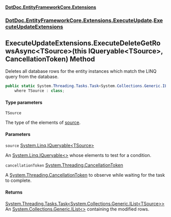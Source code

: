 #### [DotDoc\.EntityFrameworkCore\.Extensions](Home.md 'Home')
### [DotDoc\.EntityFrameworkCore\.Extensions\.ExecuteUpdate](DotDoc.EntityFrameworkCore.Extensions.ExecuteUpdate.md 'DotDoc\.EntityFrameworkCore\.Extensions\.ExecuteUpdate').[ExecuteUpdateExtensions](ExecuteUpdateExtensions.md 'DotDoc\.EntityFrameworkCore\.Extensions\.ExecuteUpdate\.ExecuteUpdateExtensions')

## ExecuteUpdateExtensions\.ExecuteDeleteGetRowsAsync\<TSource\>\(this IQueryable\<TSource\>, CancellationToken\) Method

Deletes all database rows for the entity instances which match the LINQ query from the database\.

```csharp
public static System.Threading.Tasks.Task<System.Collections.Generic.IList<TSource>> ExecuteDeleteGetRowsAsync<TSource>(this System.Linq.IQueryable<TSource> source, System.Threading.CancellationToken cancellationToken=default(System.Threading.CancellationToken))
    where TSource : class;
```
#### Type parameters

<a name='DotDoc.EntityFrameworkCore.Extensions.ExecuteUpdate.ExecuteUpdateExtensions.ExecuteDeleteGetRowsAsync_TSource_(thisSystem.Linq.IQueryable_TSource_,System.Threading.CancellationToken).TSource'></a>

`TSource`

The type of the elements of [source](ExecuteUpdateExtensions.ExecuteDeleteGetRowsAsync.NTUQ2MDCRFBCNFH2RN8XRNMZD.md#DotDoc.EntityFrameworkCore.Extensions.ExecuteUpdate.ExecuteUpdateExtensions.ExecuteDeleteGetRowsAsync_TSource_(thisSystem.Linq.IQueryable_TSource_,System.Threading.CancellationToken).source 'DotDoc\.EntityFrameworkCore\.Extensions\.ExecuteUpdate\.ExecuteUpdateExtensions\.ExecuteDeleteGetRowsAsync\<TSource\>\(this System\.Linq\.IQueryable\<TSource\>, System\.Threading\.CancellationToken\)\.source')\.
#### Parameters

<a name='DotDoc.EntityFrameworkCore.Extensions.ExecuteUpdate.ExecuteUpdateExtensions.ExecuteDeleteGetRowsAsync_TSource_(thisSystem.Linq.IQueryable_TSource_,System.Threading.CancellationToken).source'></a>

`source` [System\.Linq\.IQueryable&lt;](https://learn.microsoft.com/en-us/dotnet/api/system.linq.iqueryable-1 'System\.Linq\.IQueryable\`1')[TSource](ExecuteUpdateExtensions.ExecuteDeleteGetRowsAsync.NTUQ2MDCRFBCNFH2RN8XRNMZD.md#DotDoc.EntityFrameworkCore.Extensions.ExecuteUpdate.ExecuteUpdateExtensions.ExecuteDeleteGetRowsAsync_TSource_(thisSystem.Linq.IQueryable_TSource_,System.Threading.CancellationToken).TSource 'DotDoc\.EntityFrameworkCore\.Extensions\.ExecuteUpdate\.ExecuteUpdateExtensions\.ExecuteDeleteGetRowsAsync\<TSource\>\(this System\.Linq\.IQueryable\<TSource\>, System\.Threading\.CancellationToken\)\.TSource')[&gt;](https://learn.microsoft.com/en-us/dotnet/api/system.linq.iqueryable-1 'System\.Linq\.IQueryable\`1')

An [System\.Linq\.IQueryable&lt;&gt;](https://learn.microsoft.com/en-us/dotnet/api/system.linq.iqueryable-1 'System\.Linq\.IQueryable\`1') whose elements to test for a condition\.

<a name='DotDoc.EntityFrameworkCore.Extensions.ExecuteUpdate.ExecuteUpdateExtensions.ExecuteDeleteGetRowsAsync_TSource_(thisSystem.Linq.IQueryable_TSource_,System.Threading.CancellationToken).cancellationToken'></a>

`cancellationToken` [System\.Threading\.CancellationToken](https://learn.microsoft.com/en-us/dotnet/api/system.threading.cancellationtoken 'System\.Threading\.CancellationToken')

A [System\.Threading\.CancellationToken](https://learn.microsoft.com/en-us/dotnet/api/system.threading.cancellationtoken 'System\.Threading\.CancellationToken') to observe while waiting for the task to complete\.

#### Returns
[System\.Threading\.Tasks\.Task&lt;](https://learn.microsoft.com/en-us/dotnet/api/system.threading.tasks.task-1 'System\.Threading\.Tasks\.Task\`1')[System\.Collections\.Generic\.IList&lt;](https://learn.microsoft.com/en-us/dotnet/api/system.collections.generic.ilist-1 'System\.Collections\.Generic\.IList\`1')[TSource](ExecuteUpdateExtensions.ExecuteDeleteGetRowsAsync.NTUQ2MDCRFBCNFH2RN8XRNMZD.md#DotDoc.EntityFrameworkCore.Extensions.ExecuteUpdate.ExecuteUpdateExtensions.ExecuteDeleteGetRowsAsync_TSource_(thisSystem.Linq.IQueryable_TSource_,System.Threading.CancellationToken).TSource 'DotDoc\.EntityFrameworkCore\.Extensions\.ExecuteUpdate\.ExecuteUpdateExtensions\.ExecuteDeleteGetRowsAsync\<TSource\>\(this System\.Linq\.IQueryable\<TSource\>, System\.Threading\.CancellationToken\)\.TSource')[&gt;](https://learn.microsoft.com/en-us/dotnet/api/system.collections.generic.ilist-1 'System\.Collections\.Generic\.IList\`1')[&gt;](https://learn.microsoft.com/en-us/dotnet/api/system.threading.tasks.task-1 'System\.Threading\.Tasks\.Task\`1')  
An [System\.Collections\.Generic\.IList&lt;&gt;](https://learn.microsoft.com/en-us/dotnet/api/system.collections.generic.ilist-1 'System\.Collections\.Generic\.IList\`1') containing the modified rows\.